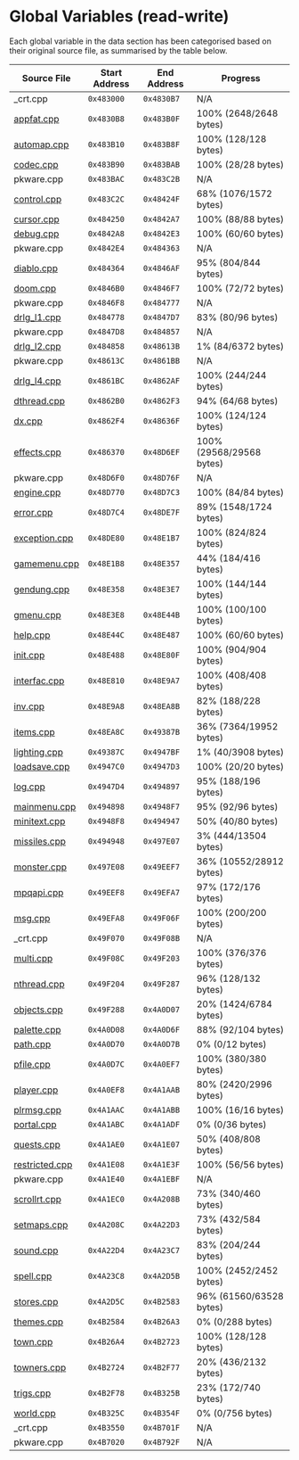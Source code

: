 # Global Variables (read-write)

Each global variable in the data section has been categorised based on their original source file, as summarised by the table below.

| Source File                     | Start Address | End Address | Progress                 |
|---------------------------------|---------------|-------------|--------------------------|
| _crt.cpp                        | `0x483000`    | `0x4830B7`  | N/A                      |
| [appfat.cpp](appfat.md)         | `0x4830B8`    | `0x483B0F`  | 100% (2648/2648 bytes)   |
| [automap.cpp](automap.md)       | `0x483B10`    | `0x483B8F`  | 100% (128/128 bytes)     |
| [codec.cpp](codec.md)           | `0x483B90`    | `0x483BAB`  | 100% (28/28 bytes)       |
| pkware.cpp                      | `0x483BAC`    | `0x483C2B`  | N/A                      |
| [control.cpp](control.md)       | `0x483C2C`    | `0x48424F`  | 68% (1076/1572 bytes)    |
| [cursor.cpp](cursor.md)         | `0x484250`    | `0x4842A7`  | 100% (88/88 bytes)       |
| [debug.cpp](debug.md)           | `0x4842A8`    | `0x4842E3`  | 100% (60/60 bytes)       |
| pkware.cpp                      | `0x4842E4`    | `0x484363`  | N/A                      |
| [diablo.cpp](diablo.md)         | `0x484364`    | `0x4846AF`  | 95% (804/844 bytes)      |
| [doom.cpp](doom.md)             | `0x4846B0`    | `0x4846F7`  | 100% (72/72 bytes)       |
| pkware.cpp                      | `0x4846F8`    | `0x484777`  | N/A                      |
| [drlg_l1.cpp](drlg_l1.md)       | `0x484778`    | `0x4847D7`  | 83% (80/96 bytes)        |
| pkware.cpp                      | `0x4847D8`    | `0x484857`  | N/A                      |
| [drlg_l2.cpp](drlg_l2.md)       | `0x484858`    | `0x48613B`  | 1% (84/6372 bytes)       |
| pkware.cpp                      | `0x48613C`    | `0x4861BB`  | N/A                      |
| [drlg_l4.cpp](drlg_l4.md)       | `0x4861BC`    | `0x4862AF`  | 100% (244/244 bytes)     |
| [dthread.cpp](dthread.md)       | `0x4862B0`    | `0x4862F3`  | 94% (64/68 bytes)        |
| [dx.cpp](dx.md)                 | `0x4862F4`    | `0x48636F`  | 100% (124/124 bytes)     |
| [effects.cpp](effects.md)       | `0x486370`    | `0x48D6EF`  | 100% (29568/29568 bytes) |
| pkware.cpp                      | `0x48D6F0`    | `0x48D76F`  | N/A                      |
| [engine.cpp](engine.md)         | `0x48D770`    | `0x48D7C3`  | 100% (84/84 bytes)       |
| [error.cpp](error.md)           | `0x48D7C4`    | `0x48DE7F`  | 89% (1548/1724 bytes)    |
| [exception.cpp](exception.md)   | `0x48DE80`    | `0x48E1B7`  | 100% (824/824 bytes)     |
| [gamemenu.cpp](gamemenu.md)     | `0x48E1B8`    | `0x48E357`  | 44% (184/416 bytes)      |
| [gendung.cpp](gendung.md)       | `0x48E358`    | `0x48E3E7`  | 100% (144/144 bytes)     |
| [gmenu.cpp](gmenu.md)           | `0x48E3E8`    | `0x48E44B`  | 100% (100/100 bytes)     |
| [help.cpp](help.md)             | `0x48E44C`    | `0x48E487`  | 100% (60/60 bytes)       |
| [init.cpp](init.md)             | `0x48E488`    | `0x48E80F`  | 100% (904/904 bytes)     |
| [interfac.cpp](interfac.md)     | `0x48E810`    | `0x48E9A7`  | 100% (408/408 bytes)     |
| [inv.cpp](inv.md)               | `0x48E9A8`    | `0x48EA8B`  | 82% (188/228 bytes)      |
| [items.cpp](items.md)           | `0x48EA8C`    | `0x49387B`  | 36% (7364/19952 bytes)   |
| [lighting.cpp](lighting.md)     | `0x49387C`    | `0x4947BF`  | 1% (40/3908 bytes)       |
| [loadsave.cpp](loadsave.md)     | `0x4947C0`    | `0x4947D3`  | 100% (20/20 bytes)       |
| [log.cpp](log.md)               | `0x4947D4`    | `0x494897`  | 95% (188/196 bytes)      |
| [mainmenu.cpp](mainmenu.md)     | `0x494898`    | `0x4948F7`  | 95% (92/96 bytes)        |
| [minitext.cpp](minitext.md)     | `0x4948F8`    | `0x494947`  | 50% (40/80 bytes)        |
| [missiles.cpp](missiles.md)     | `0x494948`    | `0x497E07`  | 3% (444/13504 bytes)     |
| [monster.cpp](monster.md)       | `0x497E08`    | `0x49EEF7`  | 36% (10552/28912 bytes)  |
| [mpqapi.cpp](mpqapi.md)         | `0x49EEF8`    | `0x49EFA7`  | 97% (172/176 bytes)      |
| [msg.cpp](msg.md)               | `0x49EFA8`    | `0x49F06F`  | 100% (200/200 bytes)     |
| _crt.cpp                        | `0x49F070`    | `0x49F08B`  | N/A                      |
| [multi.cpp](multi.md)           | `0x49F08C`    | `0x49F203`  | 100% (376/376 bytes)     |
| [nthread.cpp](nthread.md)       | `0x49F204`    | `0x49F287`  | 96% (128/132 bytes)      |
| [objects.cpp](objects.md)       | `0x49F288`    | `0x4A0D07`  | 20% (1424/6784 bytes)    |
| [palette.cpp](palette.md)       | `0x4A0D08`    | `0x4A0D6F`  | 88% (92/104 bytes)       |
| [path.cpp](path.md)             | `0x4A0D70`    | `0x4A0D7B`  | 0% (0/12 bytes)          |
| [pfile.cpp](pfile.md)           | `0x4A0D7C`    | `0x4A0EF7`  | 100% (380/380 bytes)     |
| [player.cpp](player.md)         | `0x4A0EF8`    | `0x4A1AAB`  | 80% (2420/2996 bytes)    |
| [plrmsg.cpp](plrmsg.md)         | `0x4A1AAC`    | `0x4A1ABB`  | 100% (16/16 bytes)       |
| [portal.cpp](portal.md)         | `0x4A1ABC`    | `0x4A1ADF`  | 0% (0/36 bytes)          |
| [quests.cpp](quests.md)         | `0x4A1AE0`    | `0x4A1E07`  | 50% (408/808 bytes)      |
| [restricted.cpp](restricted.md) | `0x4A1E08`    | `0x4A1E3F`  | 100% (56/56 bytes)       |
| pkware.cpp                      | `0x4A1E40`    | `0x4A1EBF`  | N/A                      |
| [scrollrt.cpp](scrollrt.md)     | `0x4A1EC0`    | `0x4A208B`  | 73% (340/460 bytes)      |
| [setmaps.cpp](setmaps.md)       | `0x4A208C`    | `0x4A22D3`  | 73% (432/584 bytes)      |
| [sound.cpp](sound.md)           | `0x4A22D4`    | `0x4A23C7`  | 83% (204/244 bytes)      |
| [spell.cpp](spell.md)           | `0x4A23C8`    | `0x4A2D5B`  | 100% (2452/2452 bytes)   |
| [stores.cpp](stores.md)         | `0x4A2D5C`    | `0x4B2583`  | 96% (61560/63528 bytes)  |
| [themes.cpp](themes.md)         | `0x4B2584`    | `0x4B26A3`  | 0% (0/288 bytes)         |
| [town.cpp](town.md)             | `0x4B26A4`    | `0x4B2723`  | 100% (128/128 bytes)     |
| [towners.cpp](towners.md)       | `0x4B2724`    | `0x4B2F77`  | 20% (436/2132 bytes)     |
| [trigs.cpp](trigs.md)           | `0x4B2F78`    | `0x4B325B`  | 23% (172/740 bytes)      |
| [world.cpp](world.md)           | `0x4B325C`    | `0x4B354F`  | 0% (0/756 bytes)         |
| _crt.cpp                        | `0x4B3550`    | `0x4B701F`  | N/A                      |
| pkware.cpp                      | `0x4B7020`    | `0x4B792F`  | N/A                      |
